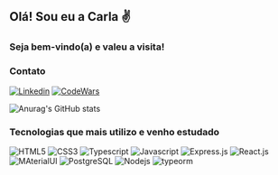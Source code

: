 ## Olá! Sou eu a Carla ✌️

### Seja bem-vindo(a) e valeu a visita! 

### Contato
[![Linkedin](https://img.shields.io/badge/LinkedIn-0077B5?style=for-the-badge&logo=linkedin&logoColor=white)](https://www.linkedin.com/in/carlazola/)
[![CodeWars](https://img.shields.io/badge/Codewars-B1361E?style=for-the-badge&logo=Codewars&logoColor=white)](https://www.codewars.com/users/ZolaCarla)

![Anurag's GitHub stats](https://github-readme-stats.vercel.app/api?username=carlazola&show_icons=true&theme=transparent&count_private=false)

### Tecnologias que mais utilizo e venho estudado

<div style="display: inline-block;">
    <img src="https://img.shields.io/badge/HTML5-E34F26?style=for-the-badge&logo=html5&logoColor=white" alt="HTML5"/>
    <img src="https://img.shields.io/badge/CSS3-1572B6?style=for-the-badge&logo=css3&logoColor=white" alt="CSS3"/>
    <img src="https://img.shields.io/badge/TypeScript-007ACC?style=for-the-badge&logo=typescript&logoColor=white" alt="Typescript"/>
    <img src="https://img.shields.io/badge/JavaScript-323330?style=for-the-badge&logo=javascript&logoColor=F7DF1E" alt="Javascript"/>
    <img src="https://img.shields.io/badge/Express.js-404D59?style=for-the-badge" alt="Express.js"/>
    <img src="https://img.shields.io/badge/React-20232A?style=for-the-badge&logo=react&logoColor=61DAFB" alt="React.js"/>
    <img src="https://img.shields.io/badge/Material--UI-0081CB?style=for-the-badge&logo=material-ui&logoColor=white" alt="MAterialUI"/>
    <img src="https://img.shields.io/badge/PostgreSQL-316192?style=for-the-badge&logo=postgresql&logoColor=white" alt="PostgreSQL"/>
    <img src="https://img.shields.io/badge/Node.js-43853D?style=for-the-badge&logo=node.js&logoColor=white" alt="Nodejs"/>
    <img src="https://img.shields.io/badge/TypeORM-3982CE?style=for-the-badge&logo=Typeorm&logoColor=white" alt="typeorm"/>
</div>


